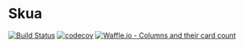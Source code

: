 # Skua

[![Build Status](https://travis-ci.org/tor4z/Skua.svg?branch=master)](https://travis-ci.org/tor4z/Skua) [![codecov](https://codecov.io/gh/tor4z/Skua/branch/master/graph/badge.svg)](https://codecov.io/gh/tor4z/Skua) [![Waffle.io - Columns and their card count](https://badge.waffle.io/tor4z/Skua.svg?columns=all)](https://waffle.io/tor4z/Skua) 
